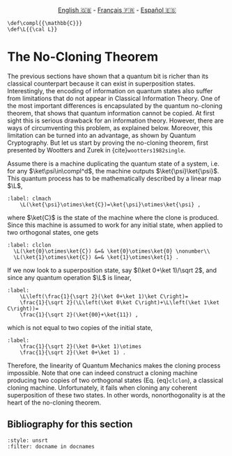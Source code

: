 <p style="text-align: center;">
    <a id="linken" href="../../../../en/content/index.html">English &#x1F1EC;&#x1F1E7;</a> - 
    <a id="linkfr" href="../../../../fr/content/index.html">Français &#x1F1EB;&#x1F1F7;</a> - 
    <a id="linkes" href="../../../../es/content/index.html">Español &#x1F1EA;&#x1F1F8;</a>
</p>
<script>
    currentPage = window.location.href;
    beforeLang = currentPage.slice(0, currentPage.indexOf("content") - 3);
    afterLang = currentPage.slice(currentPage.indexOf("content"));
    document.getElementById("linken").href = beforeLang + "en/" + afterLang;
    document.getElementById("linkfr").href = beforeLang + "fr/" + afterLang;
    document.getElementById("linkes").href = beforeLang + "es/" + afterLang;
</script>


```{math}
\def\compl{{\mathbb{C}}}
\def\L{{\cal L}}
```

# The No-Cloning Theorem

The previous sections have shown that a quantum bit is richer than its classical counterpart
because it can exist in superposition states.
Interestingly, the encoding of information on quantum states also
suffer from limitations that do not appear in Classical
Information Theory. One of the most important differences is encapsulated by the quantum
no-cloning theorem, that shows that quantum information cannot be
copied. At first sight this is serious drawback for an information
theory. However, there are ways of circumventing this problem, as explained 
below. Moreover, this limitation can be turned into an
advantage, as shown by Quantum Cryptography. But let us
start by proving the no-cloning theorem, first presented by Wootters
and Zurek in {cite}`wootters1982single`.

Assume there is a machine duplicating the quantum state of a
system, i.e. for any  $\ket\psi\in\compl^d$, the
machine outputs $\ket{\psi}\ket{\psi}$. This quantum process has to be
mathematically described by a linear map $\L$,

```{math}
:label: clmach
    \L(\ket{\psi}\otimes\ket{C})=\ket{\psi}\otimes\ket{\psi} ,
```

where $\ket{C}$ is the state of the machine where the clone is
produced. Since this machine is assumed to work for any initial
state, when applied to two orthogonal states, one gets

```{math}
:label: clclon
  \L(\ket{0}\otimes\ket{C}) &=& \ket{0}\otimes\ket{0} \nonumber\\
  \L(\ket{1}\otimes\ket{C}) &=& \ket{1}\otimes\ket{1} .
```

If we now look to a superposition state, say $(\ket 0+\ket 1)/\sqrt 2$, and since any quantum operation $\L$ is linear,

```{math}
:label: 
    \L\left(\frac{1}{\sqrt 2}(\ket 0+\ket 1)\ket C\right)=
    \frac{1}{\sqrt 2}(\L\left(\ket 0\ket C\right)+\L\left(\ket 1\ket C\right))=
    \frac{1}{\sqrt 2}(\ket{00}+\ket{11}) ,
```

which is not equal to two copies of the initial state,

```{math}
:label: 
    \frac{1}{\sqrt 2}(\ket 0+\ket 1)\otimes
    \frac{1}{\sqrt 2}(\ket 0+\ket 1) .
```

Therefore, the linearity of Quantum Mechanics makes the cloning
process impossible. Note that one can indeed construct a cloning
machine producing two copies of two orthogonal states
(Eq. {eq}`clclon`), a classical cloning machine. Unfortunately, it
fails when cloning any coherent superposition of these two states.
In other words, nonorthogonality is at the heart of the no-cloning
theorem.

## Bibliography for this section
```{bibliography}
:style: unsrt
:filter: docname in docnames
```


